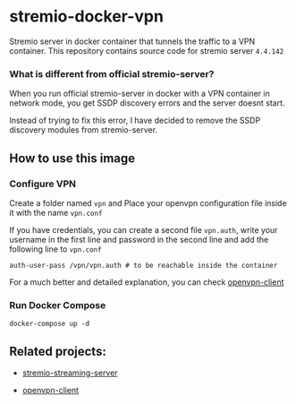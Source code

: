 # stremio-docker-vpn

Stremio server in docker container that tunnels the traffic to a VPN container. This repository contains source code for stremio server `4.4.142`

### What is different from official stremio-server?
When you run official stremio-server in docker with a VPN container in network mode, you get SSDP discovery errors and the server doesnt start. 

Instead of trying to fix this error, I have decided to remove the SSDP discovery modules from stremio-server.

## How to use this image
### Configure VPN

Create a folder named `vpn`  and Place your openvpn configuration file inside it with the name `vpn.conf`

If you have credentials, you can create a second file `vpn.auth`, write your username in the first line and password in the second line and add the following line to `vpn.conf` 

    auth-user-pass /vpn/vpn.auth # to be reachable inside the container

For a much better and detailed explanation, you can check [openvpn-client](https://github.com/dperson/openvpn-client)

### Run Docker Compose
	docker-compose up -d

## Related projects:
- [stremio-streaming-server](https://github.com/sleeyax/stremio-streaming-server)
* [openvpn-client](https://github.com/dperson/openvpn-client)
